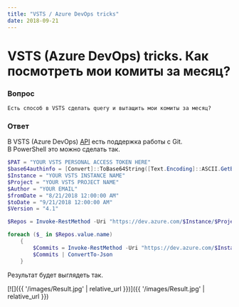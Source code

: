 ```yaml
---
title: "VSTS / Azure DevOps tricks"
date: 2018-09-21
---
```


#  VSTS (Azure DevOps) tricks. Как посмотреть мои комиты за месяц?

###  Вопрос

`Есть способ в VSTS сделать query и вытащить мои комиты за месяц?`

###  Ответ
  
В VSTS (Azure DevOps) [API](https://docs.microsoft.com/en-us/rest/api/vsts/git/commits/get%20commits?view=vsts-rest-4.1) есть поддержка работы с Git.  
В PowerShell это можно сделать так.  

```powershell
$PAT = "YOUR VSTS PERSONAL ACCESS TOKEN HERE"
$base64authinfo = [Convert]::ToBase64String([Text.Encoding]::ASCII.GetBytes(("{0}:{1}" -f "", $PAT)))
$Instance = "YOUR VSTS INSTANCE NAME"
$Project = "YOUR VSTS PROJECT NAME"
$Author = "YOUR EMAIL"
$fromDate = "8/21/2018 12:00:00 AM"
$toDate = "9/21/2018 12:00:00 AM"
$Version = "4.1"

$Repos = Invoke-RestMethod -Uri "https://dev.azure.com/$Instance/$Project//_apis/git/repositories?$Version" -Headers @{Authorization=("Basic {0}" -f $base64authinfo)} -Method Get -ContentType “application/json”

foreach ($_ in $Repos.value.name)
    {
        $Commits = Invoke-RestMethod -Uri "https://dev.azure.com/$Instance/$Project/_apis/git/repositories/$_/commits?searchCriteria.author=$author&searchCriteria.toDate=$toDate&searchCriteria.fromDate=$fromDate&api-version=$Version" -Headers @{Authorization=("Basic {0}" -f $base64authinfo)} -Method Get -ContentType “application/json”
        $Commits | ConvertTo-Json
    }
```

Результат будет выглядеть так.  

[![]({{ '/images/Result.jpg' | relative_url }})]({{ '/images/Result.jpg' | relative_url }})  
